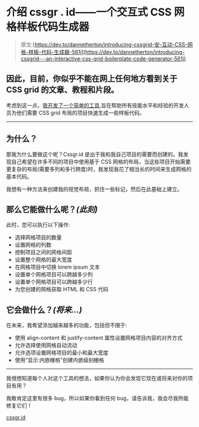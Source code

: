 # 介绍 cssgr . id——一个交互式 CSS 网格样板代码生成器

> 原文:[https://dev.to/dannetherton/introducing-cssgrid-安-互动-CSS-网格-样板-代码-生成器-561j](https://dev.to/dannetherton/introducing-cssgrid---an-interactive-css-grid-boilerplate-code-generator-561j)

## 因此，目前，你似乎不能在网上任何地方看到关于 CSS grid 的文章、教程和片段。

考虑到这一点，[我开发了一个简单的工具](https://cssgr.id),旨在帮助所有技能水平和经验的开发人员为他们需要 CSS grid 布局的项目快速生成一些样板代码。

* * *

## [](#why)为什么？

那我为什么要做这个呢？Cssgr.id 是出于我和我自己项目的需要而创建的。我发现自己希望在许多不同的项目中使用基于 CSS 网格的布局，当这些项目开始需要更复杂的布局(需要多列和多行跨度)时，我发现我花了相当长的时间来生成网格的基本代码。

我想有一种方法来创建我的视觉布局，抓住一些标记，然后在此基础上建立。

## [](#so-what-can-it-do-at-the-moment)那么它能做什么呢？*(此刻)*

此时，您可以执行以下操作:

*   选择网格项目的数量
*   设置网格的列数
*   控制项目之间的网格间距
*   设置整个网格的最大宽度
*   在网格项目中切换 lorem ipsum 文本
*   设置单个网格项目可以跨越多少列
*   设置单个网格项目可以跨越多少行
*   为您创建的网格获取 HTML 和 CSS 代码

## [](#what-will-it-do-in-the-future)它会做什么？*(将来...)*

在未来，我希望添加越来越多的功能，包括但不限于:

*   使用 align-content 和 justify-content 属性设置网格项目内容的对齐方式
*   允许选择使用网格自动流动
*   允许选项设置网格项目的最小和最大宽度
*   使用“显示:内嵌栅格”创建内嵌级别栅格

* * *

我很想知道每个人对这个工具的想法，如果你认为你会发现它现在或将来对你的项目有用？

我敢肯定这里有很多 bug，所以如果你看到任何 bug，请告诉我，我会尽我所能修复它们！

[cssgr.id](https://cssgr.id)